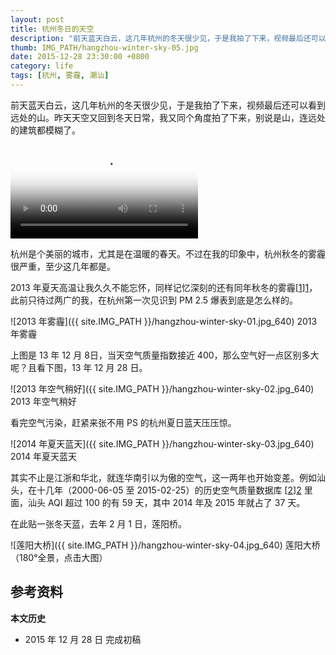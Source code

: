 ```yaml
---
layout: post
title: 杭州冬日的天空
description: "前天蓝天白云，这几年杭州的冬天很少见，于是我拍了下来，视频最后还可以看到远处的山。昨天天空又回到冬天日常，我又同个角度拍了下来，别说是山，连远处的建筑都模糊了。"
thumb: IMG_PATH/hangzhou-winter-sky-05.jpg
date: 2015-12-28 23:30:00 +0800
category: life
tags: [杭州, 雾霾, 潮汕]
---
```


前天蓝天白云，这几年杭州的冬天很少见，于是我拍了下来，视频最后还可以看到远处的山。昨天天空又回到冬天日常，我又同个角度拍了下来，别说是山，连远处的建筑都模糊了。

<video class="video" poster="{{ site.IMG_PATH }}/hangzhou-winter-sky-05.jpg?imageView2/1/w/640/h/360" controls>
  <source src="{{ site.IMG_PATH }}/hangzhou-winter-sky-01.mp4" type="video/mp4" />
  <source src="{{ site.IMG_PATH }}/hangzhou-winter-sky-01.webm" type="video/webm" />
  <embed src="{{ site.IMG_PATH }}/flvplayer.swf" allowFullScreen="true" FlashVars="vcastr_file={{ site.IMG_PATH }}/hangzhou-winter-sky-01.flv&IsAutoPlay=0&IsContinue=1" quality="high" pluginspage="http://www.macromedia.com/go/getflashplayer" type="application/x-shockwave-flash" width="640" height="360"></embed>  
</video>

杭州是个美丽的城市，尤其是在温暖的春天。不过在我的印象中，杭州秋冬的雾霾很严重，至少这几年都是。

2013 年夏天高温让我久久不能忘怀，同样记忆深刻的还有同年秋冬的雾霾[[1]][1]，此前只待过两广的我，在杭州第一次见识到 PM 2.5 爆表到底是怎么样的。

![2013 年雾霾]({{ site.IMG_PATH }}/hangzhou-winter-sky-01.jpg_640)
2013 年雾霾

上图是 13 年 12 月 8日，当天空气质量指数接近 400，那么空气好一点区别多大呢？且看下图，13 年 12 月 28 日。

![2013 年空气稍好]({{ site.IMG_PATH }}/hangzhou-winter-sky-02.jpg_640)
2013 年空气稍好

看完空气污染，赶紧来张不用 PS 的杭州夏日蓝天压压惊。

![2014 年夏天蓝天]({{ site.IMG_PATH }}/hangzhou-winter-sky-03.jpg_640)
2014 年夏天蓝天

其实不止是江浙和华北，就连华南引以为傲的空气，这一两年也开始变差。例如汕头，在十几年（2000-06-05 至 2015-02-25）的历史空气质量数据库 [[2]][2] 里面，汕头 AQI 超过 100 的有 59 天，其中 2014 年及 2015 年就占了 37 天。

在此贴一张冬天蓝，去年 2 月 1 日，莲阳桥。

![莲阳大桥]({{ site.IMG_PATH }}/hangzhou-winter-sky-04.jpg_640)
莲阳大桥（180°全景，点击大图）

## 参考资料

[1]:https://zh.wikipedia.org/wiki/2013年中国中东部严重雾霾事件 "2013年中国中东部严重雾霾事件 - 维基百科"
[2]:http://www.gracecode.com/aqi.html "中国大陆重点城市空气质量（AQI）历史数据库 - 無標題文檔"

**本文历史**

* 2015 年 12 月 28 日 完成初稿
